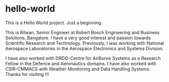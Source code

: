 # hello-world
This is a Hello World project. Just a beginning.

This is Rilwan, Senior Engineer at Robert Bosch Engineering and Business Solutions, Bangalore. I have a very good interest and passion towards Scientific Research and Technology. Previously, I was working with National Aerospace Laboratories in the Aerospace Electronics and Systems Division. 

I have also worked with DRDO-Centre for AirBorne Systems as a Research Fellow in the Defence and Aeronautics domains. I have also worked with CSIR-CMMACS with Weather Monitoring and Data Handling Systems. Thanks for visiting !!!
